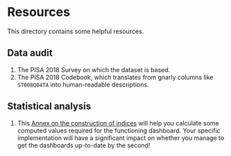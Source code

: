 # Resources

This directory contains some helpful resources.

## Data audit

1. The PISA 2018 Survey on which the dataset is based.
2. The PISA 2018 Codebook, which translates from gnarly columns like `ST008Q04TA` into human-readable descriptions.

## Statistical analysis

1. This [Annex on the construction of indices](https://www.oecd-ilibrary.org/sites/84a683c1-en/index.html?itemId=/content/component/84a683c1-en#sect-106) will help you calculate some computed values required for the functioning dashboard. Your specific implementation will have a significant impact on whether you manage to get the dashboards up-to-date by the second!